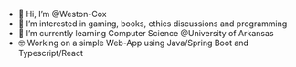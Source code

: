 - 👋 Hi, I’m @Weston-Cox
- 👀 I’m interested in gaming, books, ethics discussions and programming
- 🌱 I’m currently learning Computer Science @University of Arkansas
- 🤓 Working on a simple Web-App using Java/Spring Boot and Typescript/React 


